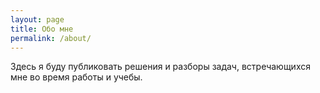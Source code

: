 ```yaml
---
layout: page
title: Обо мне
permalink: /about/
---
```


Здесь я буду публиковать решения и разборы задач, встречающихся мне во время работы и учебы.
